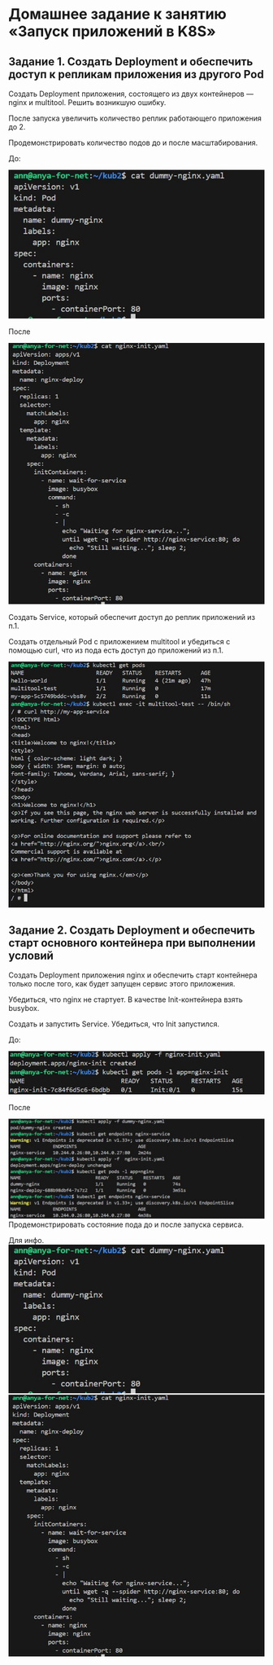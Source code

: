 # Домашнее задание к занятию «Запуск приложений в K8S»


## Задание 1. Создать Deployment и обеспечить доступ к репликам приложения из другого Pod

Создать Deployment приложения, состоящего из двух контейнеров — nginx и multitool. Решить возникшую ошибку.

После запуска увеличить количество реплик работающего приложения до 2.

Продемонстрировать количество подов до и после масштабирования.

До:

![](img/kub2-4.JPG)

После

![](img/kub2-5.JPG)

Создать Service, который обеспечит доступ до реплик приложений из п.1.

Создать отдельный Pod с приложением multitool и убедиться с помощью curl, что из пода есть доступ до приложений из п.1.

![](img/kub2-1.JPG)

## Задание 2. Создать Deployment и обеспечить старт основного контейнера при выполнении условий

Создать Deployment приложения nginx и обеспечить старт контейнера только после того, как будет запущен сервис этого приложения.

Убедиться, что nginx не стартует. В качестве Init-контейнера взять busybox.

Создать и запустить Service. Убедиться, что Init запустился.

До:

![](img/kub2-2.JPG)

После

![](img/kub2-3.JPG)
Продемонстрировать состояние пода до и после запуска сервиса.

Для инфо.
![](img/kub2-4.JPG)
![](img/kub2-5.JPG)

